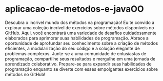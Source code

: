 # aplicacao-de-metodos-e-javaOO

Descubra o incrível mundo dos métodos na programação! Eu te convido a explorar uma coleção incrível de exercícios sobre métodos disponíveis no GitHub. Aqui, você encontrará uma variedade de desafios cuidadosamente elaborados para aprimorar suas habilidades de programação. Abrace a oportunidade de aprofundar seu conhecimento sobre a criação de métodos eficientes, a modularização do seu código e a solução elegante de problemas complexos. Junte-se a uma comunidade de entusiastas de programação, compartilhe seus resultados e mergulhe em uma jornada de aprendizado colaborativo. Prepare-se para expandir suas habilidades de programação enquanto se diverte com esses empolgantes exercícios sobre métodos no GitHub!
